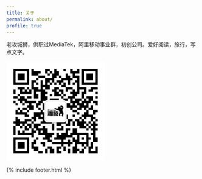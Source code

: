 ```yaml
---
title: 关于
permalink: about/
profile: true
---
```

老攻城狮，供职过MediaTek，阿里移动事业群，初创公司。爱好阅读，旅行，写点文字。
<br><br>
<img src="https://raw.githubusercontent.com/hncoder/hncoder.github.io/master/assets/images/qrcode_for_hncoder.jpg" style="text-align: center;">

{% include footer.html %}
